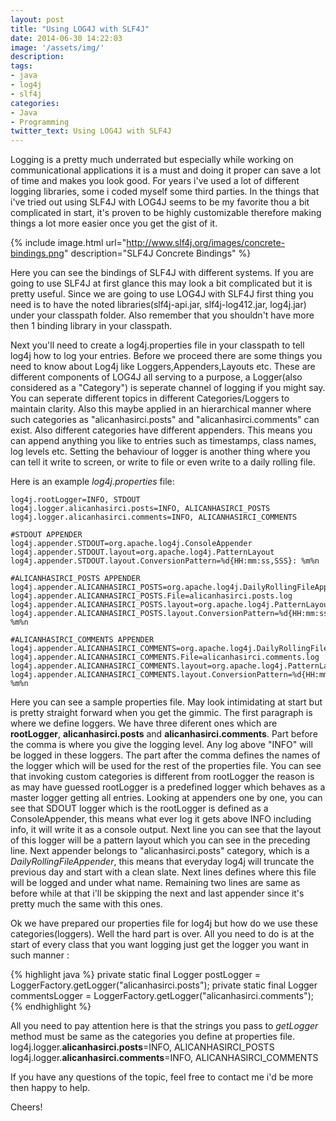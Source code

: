 ```yaml
---
layout: post
title: "Using LOG4J with SLF4J"
date: 2014-06-30 14:22:03
image: '/assets/img/'
description:
tags:
- java
- log4j
- slf4j
categories:
- Java
- Programming
twitter_text: Using LOG4J with SLF4J
---
```


Logging is a pretty much underrated but especially while working on communicational applications it is a must and doing it proper can save a lot of time and makes you look good.
For years i've used a lot of different logging libraries, some i coded myself some third parties. In the things that i've tried out using SLF4J with LOG4J seems to be my favorite thou a bit complicated in start, it's proven to be highly customizable therefore making things a lot more easier once you get the gist of it.

{% include image.html url="http://www.slf4j.org/images/concrete-bindings.png" description="SLF4J Concrete Bindings" %}

Here you can see the bindings of SLF4J with different systems. If you are going to use SLF4J at first glance this may look a bit complicated but it is pretty useful. Since we are going to use LOG4J with SLF4J first thing you need is to have the noted libraries(slf4j-api.jar, slf4j-log412.jar, log4j.jar) under your classpath folder. Also remember that you shouldn't have more then 1 binding library in your classpath.

Next you'll need to create a log4j.properties file in your classpath to tell log4j how to log your entries. Before we proceed there are some things you need to know about Log4j like Loggers,Appenders,Layouts etc. These are different components of LOG4J all serving to a purpose, a Logger(also considered as a "Category") is seperate channel of logging if you might say. You can seperate different topics in different Categories/Loggers to maintain clarity. Also this maybe applied in an hierarchical manner where such categories as "alicanhasirci.posts" and "alicanhasirci.comments" can exist.
Also different categories have different appenders. This means you can append anything you like to entries such as timestamps, class names, log levels etc. Setting the behaviour of logger is another thing where you can tell it write to screen, or write to file or even write to a daily rolling file.

Here is an example _log4j.properties_ file:

    
    
    log4j.rootLogger=INFO, STDOUT
    log4j.logger.alicanhasirci.posts=INFO, ALICANHASIRCI_POSTS
    log4j.logger.alicanhasirci.comments=INFO, ALICANHASIRCI_COMMENTS
    
    #STDOUT APPENDER
    log4j.appender.STDOUT=org.apache.log4j.ConsoleAppender
    log4j.appender.STDOUT.layout=org.apache.log4j.PatternLayout
    log4j.appender.STDOUT.layout.ConversionPattern=%d{HH:mm:ss,SSS}: %m%n
    
    #ALICANHASIRCI_POSTS APPENDER
    log4j.appender.ALICANHASIRCI_POSTS=org.apache.log4j.DailyRollingFileAppender
    log4j.appender.ALICANHASIRCI_POSTS.File=alicanhasirci.posts.log
    log4j.appender.ALICANHASIRCI_POSTS.layout=org.apache.log4j.PatternLayout
    log4j.appender.ALICANHASIRCI_POSTS.layout.ConversionPattern=%d{HH:mm:ss,SSS}: %m%n
    
    #ALICANHASIRCI_COMMENTS APPENDER
    log4j.appender.ALICANHASIRCI_COMMENTS=org.apache.log4j.DailyRollingFileAppender
    log4j.appender.ALICANHASIRCI_COMMENTS.File=alicanhasirci.comments.log
    log4j.appender.ALICANHASIRCI_COMMENTS.layout=org.apache.log4j.PatternLayout
    log4j.appender.ALICANHASIRCI_COMMENTS.layout.ConversionPattern=%d{HH:mm:ss,SSS}: %m%n
    


Here you can see a sample properties file. May look intimidating at start but is pretty straight forward when you get the gimmic.
The first paragraph is where we define loggers. We have three diferent ones which are **rootLogger**, **alicanhasirci.posts** and **alicanhasirci.comments**. Part before the comma is where you give the logging level. Any log above "INFO" will be logged in these loggers. The part after the comma defines the names of the logger which will be  used for the rest of the properties file.
You can see that invoking custom categories is different from rootLogger the reason is as may have guessed rootLogger is a predefined logger which behaves as a master logger getting all entries.
Looking at appenders one by one, you can see that SDOUT logger which is the rootLogger is defined as a ConsoleAppender, this means what ever log it gets above INFO including info, it will write it as a console output. Next line you can see that the layout of this logger will be a pattern layout which you can see in the preceding line.
Next appender belongs to "alicanhasirci.posts" category, which is a _DailyRollingFileAppender_, this means that everyday log4j will truncate the previous day and start with a clean slate. Next lines defines where this file will be logged and under what name. Remaining two lines are same as before while at that i'll be skipping the next and last appender since it's pretty much the same with this ones.

Ok we have prepared our properties file for log4j but how do we use these categories(loggers). Well the hard part is over. All you need to do is at the start of every class that you want logging just get the logger you want in such manner :

{% highlight java %}
    	private static final Logger postLogger = LoggerFactory.getLogger("alicanhasirci.posts");
    	private static final Logger commentsLogger = LoggerFactory.getLogger("alicanhasirci.comments");
{% endhighlight %}


All you need to pay attention here is that the strings you pass to _getLogger_ method must be same as the categories you define at properties file.
log4j.logger.**alicanhasirci.posts**=INFO, ALICANHASIRCI_POSTS
log4j.logger.**alicanhasirci.comments**=INFO, ALICANHASIRCI_COMMENTS

If you have any questions of the topic, feel free to contact me i'd be more then happy to help.

Cheers!
